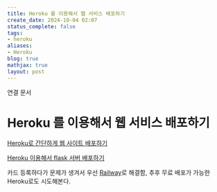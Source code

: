 ```yaml
---
title: Heroku 를 이용해서 웹 서비스 배포하기
create_date: 2024-10-04 02:07
status_complete: false
tags:
- heroku
aliases:
- Heroku
blog: true
mathjax: true
layout: post
---
```

연결 문서


# Heroku 를 이용해서 웹 서비스 배포하기

[Heroku로 간단하게 웹 사이트 배포하기](https://velog.io/@ansfls/Heroku%EB%A1%9C-%EA%B0%84%EB%8B%A8%ED%95%98%EA%B2%8C-%EC%9B%B9-%EC%82%AC%EC%9D%B4%ED%8A%B8-%EB%B0%B0%ED%8F%AC%ED%95%98%EA%B8%B0)
 
[Heroku 이용해서 flask 서버 배포하기](https://hazel-developer.tistory.com/40)

카드 등록하다가 문제가 생겨서 우선 [Railway](https://chanp5660.github.io/blog/2024/Railway/)로 해결함, 추후 무료 배포가 가능한 Heroku로도 시도해본다.